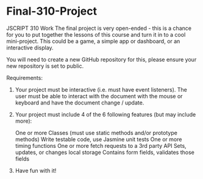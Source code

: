 # Final-310-Project
JSCRIPT 310 Work
The final project is very open-ended - this is a chance for you to put together the lessons of this course and turn it in to a cool mini-project.  This could be a game, a simple app or dashboard, or an interactive display.

You will need to create a new GitHub repository for this, please ensure your new repository is set to public.

Requirements:

1. Your project must be interactive (i.e. must have event listeners).  The user must be able to interact with the document with the mouse or keyboard and have the document change / update.

2. Your project must include 4 of the 6 following features (but may include more):

    One or more Classes (must use static methods and/or prototype methods)
    Write testable code, use Jasmine unit tests
    One or more timing functions
    One or more fetch requests to a 3rd party API
    Sets, updates, or changes local storage
    Contains form fields, validates those fields

3. Have fun with it!
